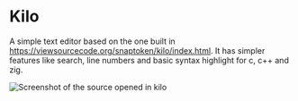 # Kilo
A simple text editor based on the one built in https://viewsourcecode.org/snaptoken/kilo/index.html. It has simpler features like search, line numbers and basic syntax highlight for c, c++ and zig.


![Screenshot of the source opened in kilo](https://github.com/MKindberg/zig-kilo/assets/6180175/0f945b0d-daf6-4474-adf8-9482f9e7f3a7)
